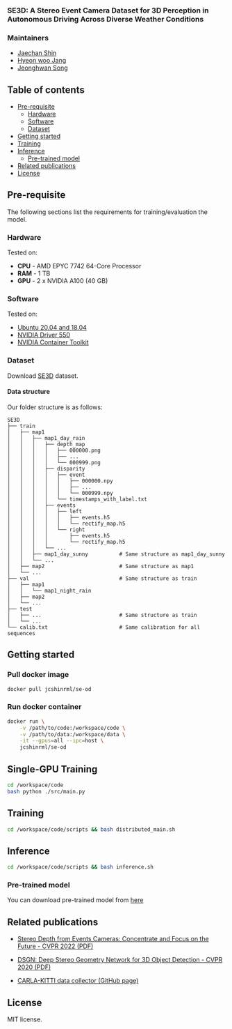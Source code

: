 ### SE3D: A Stereo Event Camera Dataset for 3D Perception in Autonomous Driving Across Diverse Weather Conditions

<!-- If you use any of this code, please cite following publications: -->

### Maintainers
* [Jaechan Shin]()
* [Hyeon woo Jang]()
* [Jeonghwan Song]()

## Table of contents
- [Pre-requisite](#pre-requisite)
    * [Hardware](#hardware)
    * [Software](#software)
    * [Dataset](#dataset)
- [Getting started](#getting-started)
- [Training](#training)
- [Inference](#inference)
    * [Pre-trained model](#pre-trained-model)
- [Related publications](#related-publications)
- [License](#license)

## Pre-requisite
The following sections list the requirements for training/evaluation the model.

### Hardware
Tested on:
- **CPU** - AMD EPYC 7742 64-Core Processor
- **RAM** - 1 TB
- **GPU** - 2 x NVIDIA A100 (40 GB)

### Software
Tested on:
- [Ubuntu 20.04 and 18.04](https://ubuntu.com/)
- [NVIDIA Driver 550](https://www.nvidia.com/Download/index.aspx)
- [NVIDIA Container Toolkit](https://github.com/NVIDIA/nvidia-docker)

### Dataset
Download [SE3D](https://drive.google.com/drive/folders/1zwnqBDSj8OoYPkiBQ1F-BFCwXPKsUnXw?usp=sharing) dataset.

#### Data structure
Our folder structure is as follows:
```
SE3D
├── train
│   ├── map1
│   │   ├── map1_day_rain
│   │   │   ├── depth_map
│   │   │   │   ├── 000000.png
│   │   │   │   ├── ...
│   │   │   │   └── 000999.png
│   │   │   ├── disparity
│   │   │   │   ├── event
│   │   │   │   │   ├── 000000.npy
│   │   │   │   │   ├── ...
│   │   │   │   │   └── 000999.npy
│   │   │   │   └── timestamps_with_label.txt
│   │   │   ├── events
│   │   │   │   ├── left
│   │   │   │   │   ├── events.h5
│   │   │   │   │   └── rectify_map.h5
│   │   │   │   └── right
│   │   │   │       ├── events.h5
│   │   │   │       └── rectify_map.h5
│   │   │   └── ...
│   │   ├── map1_day_sunny          # Same structure as map1_day_sunny
│   │   └── ...                     
│   ├── map2                        # Same structure as map1
│   └── ...
├── val                             # Same structure as train
│   ├── map1
│   │   └── map1_night_rain         
│   ├── map2
│   └── ...
├── test
│   ├── ...                         # Same structure as train
│   └── ...
└── calib.txt                       # Same calibration for all sequences
```

## Getting started

### Pull docker image
```bash
docker pull jcshinrml/se-od
```

### Run docker container
```bash
docker run \
    -v /path/to/code:/workspace/code \
    -v /path/to/data:/workspace/data \
    -it --gpus=all --ipc=host \
    jcshinrml/se-od
```

## Single-GPU Training
```bash
cd /workspace/code
bash python ./src/main.py
```

## Training
```bash
cd /workspace/code/scripts && bash distributed_main.sh
```

## Inference
```bash
cd /workspace/code/scripts && bash inference.sh
```

### Pre-trained model
You can download pre-trained model from [here](https://drive.google.com/file/d/1VE8TxGdxZSkxMoGoTd9QVCe6-t25Kspi/view?usp=sharing)

## Related publications

- [Stereo Depth from Events Cameras: Concentrate and Focus on the Future - CVPR 2022 (PDF)](https://openaccess.thecvf.com/content/CVPR2022/papers/Nam_Stereo_Depth_From_Events_Cameras_Concentrate_and_Focus_on_the_CVPR_2022_paper.pdf)

- [DSGN: Deep Stereo Geometry Network for 3D Object Detection - CVPR 2020 (PDF)](https://openaccess.thecvf.com/content_CVPR_2020/papers/Chen_DSGN_Deep_Stereo_Geometry_Network_for_3D_Object_Detection_CVPR_2020_paper.pdf)

- [CARLA-KITTI data collector (GitHub page)](https://github.com/fnozarian/CARLA-KITTI)

## License

MIT license.
